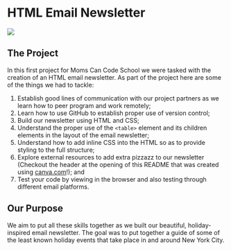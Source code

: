 # HTML Email Newsletter

<img src="https://i.imgur.com/jXvLQRa.png" />

## The Project

In this first project for Moms Can Code School we were tasked with the creation of an HTML email newsletter. As part of the project here are some of the things we had to tackle:

1. Establish good lines of communication with our project partners as we learn how to peer program and work remotely;
2. Learn how to use GitHub to establish proper use of version control;
3. Build our newsletter using HTML and CSS;
4. Understand the proper use of the `<table>` element and its children elements in the layout of the email newsletter;
5. Understand how to add inline CSS into the HTML so as to provide styling to the full structure;
6. Explore external resources to add extra pizzazz to our newsletter (Checkout the header at the opening of this README that was created using <a href="https://www.canva.com/">canva.com</a>!); and
7. Test your code by viewing in the browser and also testing through different email platforms.

## Our Purpose

We aim to put all these skills together as we built our beautiful, holiday-inspired email newsletter. The goal was to put together a guide of some of the least known holiday events that take place in and around New York City.
